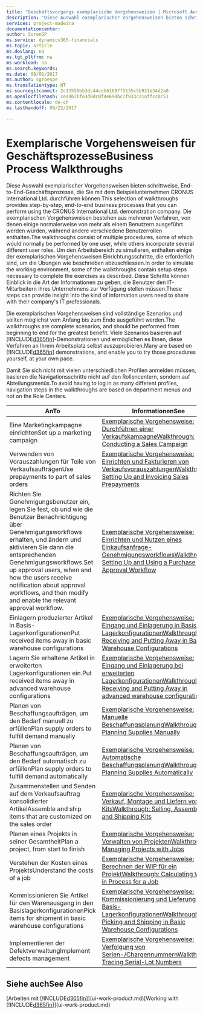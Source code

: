 ```yaml
---
title: "Geschäftsvorgangs exemplarische Vorgehensweisen | Microsoft Ausgleich."
description: "Diese Auswahl exemplarischer Vorgehensweisen bieten schrittweise, End-to-End-Geschäftsprozesse, die Sie mit dem Beispielunternehmen CRONUS International Ltd. durchführen können. Die exemplarischen Vorgehensweisen bestehen aus mehreren Verfahren, von denen einige normalerweise von mehr als einem Benutzern ausgeführt werden würden, während andere verschiedene Benutzerrollen enthalten. Um den Arbeitsbereich zu simulieren, enthalten einige der exemplarischen Vorgehensweisen Einrichtungsschritte, die erforderlich sind, um die Übungen wie beschrieben abzuschliessen. Diese Schritte können Einblick in die Art der Informationen zu geben, die Benutzer den IT-Mitarbeitern ihres Unternehmens zur Verfügung stellen müssen."
services: project-madeira
documentationcenter: 
author: SorenGP
ms.service: dynamics365-financials
ms.topic: article
ms.devlang: na
ms.tgt_pltfrm: na
ms.workload: na
ms.search.keywords: 
ms.date: 08/01/2017
ms.author: sgroespe
ms.translationtype: HT
ms.sourcegitcommit: 2c13559bb3dc44cdb61697f5135c5b931e34d2a8
ms.openlocfilehash: cea9b7bfe3d0dc0f4e698bc7f933c21affcc0c51
ms.contentlocale: de-ch
ms.lasthandoff: 09/22/2017

---
```

# <a name="business-process-walkthroughs"></a><span data-ttu-id="5f137-106">Exemplarische Vorgehensweisen für Geschäftsprozesse</span><span class="sxs-lookup"><span data-stu-id="5f137-106">Business Process Walkthroughs</span></span>
<span data-ttu-id="5f137-107">Diese Auswahl exemplarischer Vorgehensweisen bieten schrittweise, End-to-End-Geschäftsprozesse, die Sie mit dem Beispielunternehmen CRONUS International Ltd. durchführen können.</span><span class="sxs-lookup"><span data-stu-id="5f137-107">This selection of walkthroughs provides step-by-step, end-to-end business processes that you can perform using the CRONUS International Ltd. demonstration company.</span></span> <span data-ttu-id="5f137-108">Die exemplarischen Vorgehensweisen bestehen aus mehreren Verfahren, von denen einige normalerweise von mehr als einem Benutzern ausgeführt werden würden, während andere verschiedene Benutzerrollen enthalten.</span><span class="sxs-lookup"><span data-stu-id="5f137-108">The walkthroughs consist of multiple procedures, some of which would normally be performed by one user, while others incorporate several different user roles.</span></span> <span data-ttu-id="5f137-109">Um den Arbeitsbereich zu simulieren, enthalten einige der exemplarischen Vorgehensweisen Einrichtungsschritte, die erforderlich sind, um die Übungen wie beschrieben abzuschliessen.</span><span class="sxs-lookup"><span data-stu-id="5f137-109">In order to simulate the working environment, some of the walkthroughs contain setup steps necessary to complete the exercises as described.</span></span> <span data-ttu-id="5f137-110">Diese Schritte können Einblick in die Art der Informationen zu geben, die Benutzer den IT-Mitarbeitern ihres Unternehmens zur Verfügung stellen müssen.</span><span class="sxs-lookup"><span data-stu-id="5f137-110">These steps can provide insight into the kind of information users need to share with their company's IT professionals.</span></span>  

 <span data-ttu-id="5f137-111">Die exemplarischen Vorgehensweisen sind vollständige Szenarios und sollten möglichst vom Anfang bis zum Ende ausgeführt werden.</span><span class="sxs-lookup"><span data-stu-id="5f137-111">The walkthroughs are complete scenarios, and should be performed from beginning to end for the greatest benefit.</span></span> <span data-ttu-id="5f137-112">Viele Szenarios basieren auf [!INCLUDE[d365fin](includes/d365fin_md.md)]-Demonstrationen und ermöglichen es Ihnen, diese Verfahren an Ihrem Arbeitsplatz selbst auszuprobieren.</span><span class="sxs-lookup"><span data-stu-id="5f137-112">Many are based on [!INCLUDE[d365fin](includes/d365fin_md.md)] demonstrations, and enable you to try those procedures yourself, at your own pace.</span></span>  

 <span data-ttu-id="5f137-113">Damit Sie sich nicht mit vielen unterschiedlichen Profilen anmelden müssen, basieren die Navigationsschritte nicht auf den Rollencentern, sondern auf Abteilungsmenüs.</span><span class="sxs-lookup"><span data-stu-id="5f137-113">To avoid having to log in as many different profiles, navigation steps in the walkthroughs are based on department menus and not on the Role Centers.</span></span>  

|<span data-ttu-id="5f137-114">An</span><span class="sxs-lookup"><span data-stu-id="5f137-114">To</span></span>|<span data-ttu-id="5f137-115">Informationen</span><span class="sxs-lookup"><span data-stu-id="5f137-115">See</span></span>|  
|--------|---------|  
|<span data-ttu-id="5f137-116">Eine Marketingkampagne einrichten</span><span class="sxs-lookup"><span data-stu-id="5f137-116">Set up a marketing campaign</span></span>|[<span data-ttu-id="5f137-117">Exemplarische Vorgehensweise: Durchführen einer Verkaufskampagne</span><span class="sxs-lookup"><span data-stu-id="5f137-117">Walkthrough: Conducting a Sales Campaign</span></span>](walkthrough-conducting-a-sales-campaign.md)|  
|<span data-ttu-id="5f137-118">Verwenden von Vorauszahlungen für Teile von Verkaufsaufträgen</span><span class="sxs-lookup"><span data-stu-id="5f137-118">Use prepayments to part of sales orders</span></span>|[<span data-ttu-id="5f137-119">Exemplarische Vorgehensweise: Einrichten und Fakturieren von Verkaufsvorauszahlungen</span><span class="sxs-lookup"><span data-stu-id="5f137-119">Walkthrough: Setting Up and Invoicing Sales Prepayments</span></span>](walkthrough-setting-up-and-invoicing-sales-prepayments.md)|  
|<span data-ttu-id="5f137-120">Richten Sie Genehmigungsbenutzer ein, legen Sie fest, ob und wie die Benutzer Benachrichtigung über Genehmigungsworkflows erhalten, und ändern und aktivieren Sie dann die entsprechenden Genehmigungsworkflows.</span><span class="sxs-lookup"><span data-stu-id="5f137-120">Set up approval users, when and how the users receive notification about approval workflows, and then modify and enable the relevant approval workflow.</span></span>|[<span data-ttu-id="5f137-121">Exemplarische Vorgehensweise: Einrichten und Nutzen eines Einkaufsanfrage-Genehmigungsworkflows</span><span class="sxs-lookup"><span data-stu-id="5f137-121">Walkthrough: Setting Up and Using a Purchase Approval Workflow</span></span>](walkthrough-setting-up-and-using-a-purchase-approval-workflow.md)|  
|<span data-ttu-id="5f137-122">Einlagern produzierter Artikel in Basis-Lagerkonfigurationen</span><span class="sxs-lookup"><span data-stu-id="5f137-122">Put received items away in basic warehouse configurations</span></span>|[<span data-ttu-id="5f137-123">Exemplarische Vorgehensweise: Eingang und Einlagerung in Basis-Lagerkonfigurationen</span><span class="sxs-lookup"><span data-stu-id="5f137-123">Walkthrough: Receiving and Putting Away in Basic Warehouse Configurations</span></span>](walkthrough-receiving-and-putting-away-in-basic-warehousing.md)|  
|<span data-ttu-id="5f137-124">Lagern Sie erhaltene Artikel in erweiterten Lagerkonfigurationen ein.</span><span class="sxs-lookup"><span data-stu-id="5f137-124">Put received items away in advanced warehouse configurations</span></span>|[<span data-ttu-id="5f137-125">Exemplarische Vorgehensweise: Eingang und Einlagerung bei erweiterten Lagerkonfigurationen</span><span class="sxs-lookup"><span data-stu-id="5f137-125">Walkthrough: Receiving and Putting Away in advanced warehouse configurations</span></span>](walkthrough-receiving-and-putting-away-in-advanced-warehousing.md)|  
|<span data-ttu-id="5f137-126">Planen von Beschaffungsaufträgen, um den Bedarf manuell zu erfüllen</span><span class="sxs-lookup"><span data-stu-id="5f137-126">Plan supply orders to fulfill demand manually</span></span>|[<span data-ttu-id="5f137-127">Exemplarische Vorgehensweise: Manuelle Beschaffungsplanung</span><span class="sxs-lookup"><span data-stu-id="5f137-127">Walkthrough: Planning Supplies Manually</span></span>](walkthrough-planning-supplies-manually.md)|  
|<span data-ttu-id="5f137-128">Planen von Beschaffungsaufträgen, um den Bedarf automatisch zu erfüllen</span><span class="sxs-lookup"><span data-stu-id="5f137-128">Plan supply orders to fulfill demand automatically</span></span>|[<span data-ttu-id="5f137-129">Exemplarische Vorgehensweise: Automatische Beschaffungsplanung</span><span class="sxs-lookup"><span data-stu-id="5f137-129">Walkthrough: Planning Supplies Automatically</span></span>](walkthrough-planning-supplies-automatically.md)|  
|<span data-ttu-id="5f137-130">Zusammenstellen und Senden auf dem Verkaufsauftrag konsolidierter Artikel</span><span class="sxs-lookup"><span data-stu-id="5f137-130">Assemble and ship items that are customized on the sales order</span></span>|[<span data-ttu-id="5f137-131">Exemplarische Vorgehensweise: Verkauf, Montage und Liefern von Kits</span><span class="sxs-lookup"><span data-stu-id="5f137-131">Walkthrough: Selling, Assembling, and Shipping Kits</span></span>](walkthrough-selling-assembling-and-shipping-kits.md)|  
|<span data-ttu-id="5f137-132">Planen eines Projekts in seiner Gesamtheit</span><span class="sxs-lookup"><span data-stu-id="5f137-132">Plan a project, from start to finish</span></span>|[<span data-ttu-id="5f137-133">Exemplarische Vorgehensweise: Verwalten von Projekten</span><span class="sxs-lookup"><span data-stu-id="5f137-133">Walkthrough: Managing Projects with Jobs</span></span>](walkthrough-managing-projects-with-jobs.md)|  
|<span data-ttu-id="5f137-134">Verstehen der Kosten eines Projekts</span><span class="sxs-lookup"><span data-stu-id="5f137-134">Understand the costs of a job</span></span>|[<span data-ttu-id="5f137-135">Exemplarische Vorgehensweise: Berechnen der WIP für ein Projekt</span><span class="sxs-lookup"><span data-stu-id="5f137-135">Walkthrough: Calculating Work in Process for a Job</span></span>](walkthrough-calculating-work-in-process-for-a-job.md)|  
|<span data-ttu-id="5f137-136">Kommissionieren Sie Artikel für den Warenausgang in den Basislagerkonfigurationen</span><span class="sxs-lookup"><span data-stu-id="5f137-136">Pick items for shipment in basic warehouse configurations</span></span>|[<span data-ttu-id="5f137-137">Exemplarische Vorgehensweise: Kommissionierung und Lieferung in Basis-Lagerkonfigurationen</span><span class="sxs-lookup"><span data-stu-id="5f137-137">Walkthrough: Picking and Shipping in Basic Warehouse Configurations</span></span>](walkthrough-picking-and-shipping-in-basic-warehousing.md)|  
|<span data-ttu-id="5f137-138">Implementieren der Defektverwaltung</span><span class="sxs-lookup"><span data-stu-id="5f137-138">Implement defects management</span></span>|[<span data-ttu-id="5f137-139">Exemplarische Vorgehensweise: Verfolgung von Serien-/Chargennummern</span><span class="sxs-lookup"><span data-stu-id="5f137-139">Walkthrough: Tracing Serial-Lot Numbers</span></span>](walkthrough-tracing-serial-lot-numbers.md)|  

## <a name="see-also"></a><span data-ttu-id="5f137-140">Siehe auch</span><span class="sxs-lookup"><span data-stu-id="5f137-140">See Also</span></span>
<span data-ttu-id="5f137-141">[Arbeiten mit [!INCLUDE[d365fin](includes/d365fin_md.md)]](ui-work-product.md)</span><span class="sxs-lookup"><span data-stu-id="5f137-141">[Working with [!INCLUDE[d365fin](includes/d365fin_md.md)]](ui-work-product.md)</span></span>  

